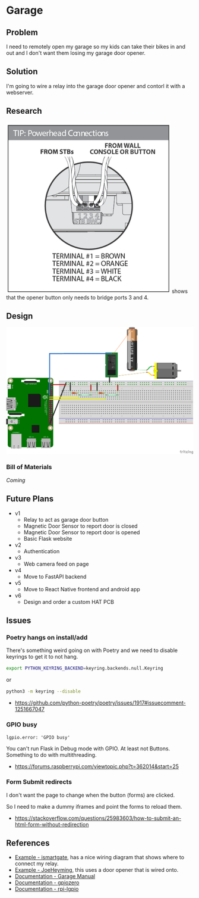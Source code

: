 # Garage

## Problem

I need to remotely open my garage so my kids can take their bikes in and out and I don't want them losing my garage door opener.

## Solution

I'm going to wire a relay into the garage door opener and contorl it with a webserver.

## Research

![official garage door wiring](./garagedoor_wiring.png) shows that the opener button only needs to bridge ports 3 and 4.

## Design

![breadboard model](Garage_bb.png)

### Bill of Materials

_Coming_

## Future Plans

- v1
  - Relay to act as garage door button
  - Magnetic Door Sensor to report door is closed
  - Magnetic Door Sensor to report door is opened
  - Basic Flask website
- v2
  - Authentication
- v3
  - Web camera feed on page
- v4
  - Move to FastAPI backend
- v5
  - Move to React Native frontend and android app
- v6
  - Design and order a custom HAT PCB

## Issues

### Poetry hangs on install/add

There's something weird going on with Poetry and we need to disable keyrings to get it to not hang.

```bash
export PYTHON_KEYRING_BACKEND=keyring.backends.null.Keyring
```

or

```bash
python3 -m keyring --disable
```

- https://github.com/python-poetry/poetry/issues/1917#issuecomment-1251667047

### GPIO busy

```
lgpio.error: 'GPIO busy'
```

You can't run Flask in Debug mode with GPIO. At least not Buttons. Something to do with multithreading.

- https://forums.raspberrypi.com/viewtopic.php?t=362014&start=25

### Form Submit redirects

I don't want the page to change when the button (forms) are clicked.

So I need to make a dummy iframes and point the forms to reload them.

- https://stackoverflow.com/questions/25983603/how-to-submit-an-html-form-without-redirection

## References

- [Example - ismartgate](https://ismartgate.com/smart-garage-door-opener-for-genie-reliag-850/), has a nice wiring diagram that shows where to connect my relay.
- [Example - JoeHeyming](https://imgur.com/a/i-used-raspberry-pi-to-hack-garage-door-opener-q4OqKBp), this uses a door opener that is wired onto.
- [Documentation - Garage Manual](https://landmarkgaragedoors.com/wp-content/uploads/2014/08/reliag-850-650_operation-maintenance-manual_08-131.pdf)
- [Documentation - gpiozero](https://gpiozero.readthedocs.io/en/stable/index.html)
- [Documentation - rpi-lgpio](https://rpi-lgpio.readthedocs.io/en/release-0.4/index.html)